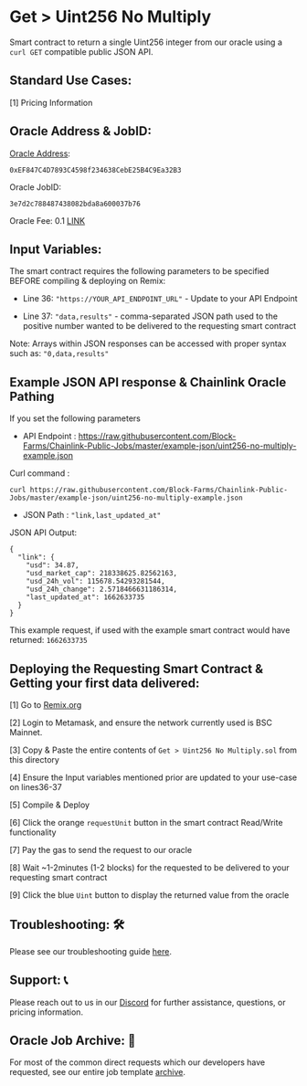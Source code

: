 # Get > Uint256 No Multiply
Smart contract to return a single Uint256 integer from our oracle using a `curl GET` compatible public JSON API.

## Standard Use Cases:
[1] Pricing Information

## Oracle Address & JobID:
[Oracle Address](https://bscscan.com/address/0xEF847C4D7893C4598f234638CebE25B4C9Ea32B3): 
```
0xEF847C4D7893C4598f234638CebE25B4C9Ea32B3
```
Oracle JobID: 
```
3e7d2c788487438082bda8a600037b76
```
Oracle Fee: 0.1 [LINK](https://bscscan.com/token/0x404460c6a5ede2d891e8297795264fde62adbb75)

## Input Variables:
The smart contract requires the following parameters to be specified BEFORE compiling & deploying on Remix:

* Line 36: `"https://YOUR_API_ENDPOINT_URL"` - Update to your API Endpoint

* Line 37: `"data,results"` - comma-separated JSON path used to the positive number wanted to be delivered to the requesting smart contract

Note: Arrays within JSON responses can be accessed with proper syntax such as: `"0,data,results"`

## Example JSON API response & Chainlink Oracle Pathing
If you set the following parameters

* API Endpoint : https://raw.githubusercontent.com/Block-Farms/Chainlink-Public-Jobs/master/example-json/uint256-no-multiply-example.json

Curl command : 
```
curl https://raw.githubusercontent.com/Block-Farms/Chainlink-Public-Jobs/master/example-json/uint256-no-multiply-example.json
```

* JSON Path : `"link,last_updated_at"`

JSON API Output:
```
{
  "link": {
    "usd": 34.87,
    "usd_market_cap": 218338625.82562163,
    "usd_24h_vol": 115678.54293281544,
    "usd_24h_change": 2.5718466631186314,
    "last_updated_at": 1662633735
  }
}
```
This example request, if used with the example smart contract would have returned: `1662633735`

## Deploying the Requesting Smart Contract & Getting your first data delivered:
[1] Go to [Remix.org](https://remix.ethereum.org/)

[2] Login to Metamask, and ensure the network currently used is BSC Mainnet.

[3] Copy & Paste the entire contents of `Get > Uint256 No Multiply.sol` from this directory

[4] Ensure the Input variables mentioned prior are updated to your use-case on lines36-37

[5] Compile & Deploy

[6] Click the orange `requestUnit` button in the smart contract Read/Write functionality

[7] Pay the gas to send the request to our oracle

[8] Wait ~1-2minutes (1-2 blocks) for the requested to be delivered to your requesting smart contract

[9] Click the blue `Uint` button to display the returned value from the oracle

## Troubleshooting: :hammer_and_wrench:
Please see our troubleshooting guide [here](https://github.com/Block-Farms/Chainlink-Public-Jobs/blob/master/README.md#troubleshooting).

## Support: :telephone_receiver:
Please reach out to us in our [Discord](https://discord.gg/PgxRVrDUm7) for further assistance, questions, or pricing information.

## Oracle Job Archive: :scroll:
For most of the common direct requests which our developers have requested, see our entire job template [archive](https://github.com/Block-Farms/Chainlink-Job-Spec-Template-Smart-Contract-Archive/tree/main/2_Direct_Request).
